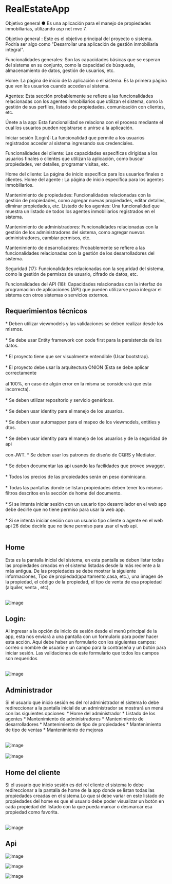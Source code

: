 # RealEstateApp
Objetivo general
● Es una aplicación para el manejo de propiedades inmobiliarias,
utilizando asp net mvc 7.

Objetivo general : Este es el objetivo principal del proyecto o sistema. Podría ser algo como "Desarrollar una aplicación de gestión inmobiliaria integral".

Funcionalidades generales: Son las capacidades básicas que se esperan del sistema en su conjunto, como la capacidad de búsqueda, almacenamiento de datos, gestión de usuarios, etc.

Home: La página de inicio de la aplicación o el sistema. Es la primera página que ven los usuarios cuando acceden al sistema.

Agentes: Esta sección probablemente se refiere a las funcionalidades relacionadas con los agentes inmobiliarios que utilizan el sistema, como la gestión de sus perfiles, listado de propiedades, comunicación con clientes, etc.

Únete a la app: Esta funcionalidad se relaciona con el proceso mediante el cual los usuarios pueden registrarse o unirse a la aplicación.

Iniciar sesión (Login): La funcionalidad que permite a los usuarios registrados acceder al sistema ingresando sus credenciales.

Funcionalidades del cliente: Las capacidades específicas dirigidas a los usuarios finales o clientes que utilizan la aplicación, como buscar propiedades, ver detalles, programar visitas, etc.

Home del cliente: La página de inicio específica para los usuarios finales o clientes.
Home del agente : La página de inicio específica para los agentes inmobiliarios.

Mantenimiento de propiedades: Funcionalidades relacionadas con la gestión de propiedades, como agregar nuevas propiedades, editar detalles, eliminar propiedades, etc.
Listado de los agentes: Una funcionalidad que muestra un listado de todos los agentes inmobiliarios registrados en el sistema.

Mantenimiento de administradores: Funcionalidades relacionadas con la gestión de los administradores del sistema, como agregar nuevos administradores, cambiar permisos, etc.

Mantenimiento de desarrolladores: Probablemente se refiere a las funcionalidades relacionadas con la gestión de los desarrolladores del sistema.

Seguridad (17): Funcionalidades relacionadas con la seguridad del sistema, como la gestión de permisos de usuario, cifrado de datos, etc.

Funcionalidades del API (18): Capacidades relacionadas con la interfaz de programación de aplicaciones (API) que pueden utilizarse para integrar el sistema con otros sistemas o servicios externos.

<h2>Requerimientos técnicos</h2>
* Deben utilizar viewmodels y las validaciones se deben realizar desde los mismos.<br><br>
* Se debe usar Entity framework con code first para la persistencia de los datos.<br><br>
* El proyecto tiene que ser visualmente entendible (Usar bootstrap).<br><br>
* El proyecto debe usar la arquitectura ONION (Esta se debe aplicar correctamente<br><br>
al 100%, en caso de algún error en la misma se considerará que esta incorrecta).<br><br>
* Se deben utilizar repositorio y servicio genéricos.<br><br>
* Se deben usar identity para el manejo de los usuarios.<br><br>
* Se deben usar automapper para el mapeo de los viewmodels, entities y dtos.<br><br>
* Se deben usar identity para el manejo de los usuarios y de la seguridad de api<br><br>
con JWT.
* Se deben usar los patrones de diseño de CQRS y Mediator.<br><br>
* Se deben documentar las api usando las facilidades que provee swagger.<br><br>
* Todos los precios de las propiedades serán en peso dominicano.<br><br>
* Todas las pantallas donde se listan propiedades deben tener los mismos filtros
descritos en la sección de home del documento.<br><br>
* Si se intenta iniciar sesión con un usuario tipo desarrollador en el web app
debe decirle que no tiene permiso para usar la web app.<br><br>
* Si se intenta iniciar sesión con un usuario tipo cliente o agente en el web api
26
debe decirle que no tiene permiso para usar el web api.<br><br>

<h2>Home</h2>
Esta es la pantalla inicial del sistema, en esta pantalla se deben listar todas las
propiedades creadas en el sistema listadas desde la más reciente a la más
antigua.
De las propiedades se debe mostrar la siguiente informaciones, Tipo de
propiedad(apartamento,casa, etc.), una imagen de la propiedad, el código de la
propiedad, el tipo de venta de esa propiedad (alquiler, venta , etc),<br><br>

![image](https://github.com/AlgenisLopez03/RealEstateApp/assets/141606823/3d7f9705-2016-4016-89e0-eb245eaf42ad)
<h2>Login:</h2>
Al ingresar a la opción de inicio de sesión desde el menú principal de la app,
esta nos enviará a una pantalla con un formulario para poder hacer esta acción.
Aquí debe haber un formulario con los siguientes campos: correo o nombre de
usuario y un campo para la contraseña y un botón para iniciar sesión.
Las validaciones de este formulario que todos los campos son requeridos<br><br>

![image](https://github.com/AlgenisLopez03/RealEstateApp/assets/141606823/5a889bb2-5bdd-497e-904c-f8baabaa02b3)

<h2>Administrador</h2>
Si el usuario que inicio sesión es del rol administrador el sistema lo debe
redireccionar a la pantalla inicial de un administrador se mostrará un menú con
las siguientes opciones:
* Home del administrador
* Listado de los agentes
* Mantenimiento de administradores
* Mantenimiento de desarrolladores
* Mantenimiento de tipo de propiedades
* Mantenimiento de tipo de ventas
* Mantenimiento de mejoras<br><br>

![image](https://github.com/AlgenisLopez03/RealEstateApp/assets/141606823/e9b33233-eafa-4505-9ae7-ee66c8c6c850)
<br><br>
![image](https://github.com/AlgenisLopez03/RealEstateApp/assets/141606823/2e57bfc6-5cd8-4040-84f7-a2e2845d104a)
<h2>Home del cliente</h2>
Si el usuario que inicio sesión es del rol cliente el sistema lo debe redireccionar a la
pantalla de home de la app donde se listan todas las propiedades creadas en el
sistema.Lo que sí debe variar en este listado de propiedades del home es que el
usuario debe poder visualizar un botón en cada propiedad del listado con la que
pueda marcar o desmarcar esa propiedad como favorita.
<br><br>

![image](https://github.com/AlgenisLopez03/RealEstateApp/assets/141606823/ddd1b5c7-0af2-43bc-aec3-f167df1b1e2a)

<h2>Api</h2>

![image](https://github.com/AlgenisLopez03/RealEstateApp/assets/141606823/fb9d478b-fd8f-4a2b-b3cb-3c1250a50df3)

![image](https://github.com/AlgenisLopez03/RealEstateApp/assets/141606823/84a7e462-ac5a-4e87-954a-27ad8407531b)

![image](https://github.com/AlgenisLopez03/RealEstateApp/assets/141606823/b8c7183b-dcea-473d-8b97-62b93752afb7)



